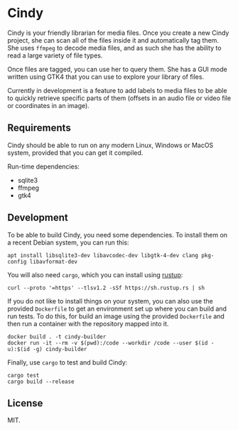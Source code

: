 # Cindy

Cindy is your friendly librarian for media files. Once you create a new Cindy
project, she can scan all of the files inside it and automatically tag them.
She uses `ffmpeg` to decode media files, and as such she has the ability to
read a large variety of file types.

Once files are tagged, you can use her to query them. She has a GUI mode
written using GTK4 that you can use to explore your library of files.

Currently in development is a feature to add labels to media files to be able
to quickly retrieve specific parts of them (offsets in an audio file or video
file or coordinates in an image).

## Requirements

Cindy should be able to run on any modern Linux, Windows or MacOS system,
provided that you can get it compiled.

Run-time dependencies:

- sqlite3
- ffmpeg
- gtk4

## Development

To be able to build Cindy, you need some dependencies. To install them on a
recent Debian system, you can run this:

```
apt install libsqlite3-dev libavcodec-dev libgtk-4-dev clang pkg-config libavformat-dev
```

You will also need `cargo`, which you can install using [rustup](https://rustup.rs):

```
curl --proto '=https' --tlsv1.2 -sSf https://sh.rustup.rs | sh
```

If you do not like to install things on your system, you can also use the
provided `Dockerfile` to get an environment set up where you can build and run
tests. To do this, for build an image using the provided `Dockerfile` and then
run a container with the repository mapped into it.

```
docker build . -t cindy-builder
docker run -it --rm -v $(pwd):/code --workdir /code --user $(id -u):$(id -g) cindy-builder
```

Finally, use `cargo` to test and build Cindy:

```
cargo test
cargo build --release
```

## License

MIT.
